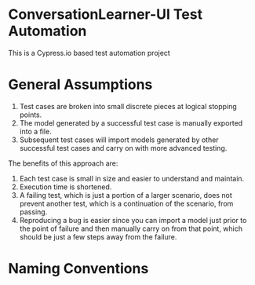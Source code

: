 # ConversationLearner-UI Test Automation

This is a Cypress.io based test automation project

# General Assumptions

1. Test cases are broken into small discrete pieces at logical stopping points.
2. The model generated by a successful test case is manually exported into a file.
3. Subsequent test cases will import models generated by other successful test cases and carry on with more advanced testing.

The benefits of this approach are:
1. Each test case is small in size and easier to understand and maintain.
2. Execution time is shortened.
3. A failing test, which is just a portion of a larger scenario, does not prevent another test, which is a continuation of the scenario, from passing.
4. Reproducing a bug is easier since you can import a model just prior to the point of failure and then manually carry on from that point, which should be just a few steps away from the failure. 

# Naming Conventions
